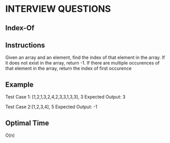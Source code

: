 # INTERVIEW QUESTIONS

## Index-Of

## Instructions
Given an array and an element, find the index of that element in the array. If it does not exist in the array, return -1. If there are multiple occurences of that element in the array, return the index of first occurence

## Example
Test Case 1: [1,2,1,3,2,4,2,3,3,1,3,3], 3
Expected Output: 3

Test Case 2:[1,2,3,4], 5
Expected Output: -1

## Optimal Time
O(n)